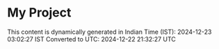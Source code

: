 # My Project

This content is dynamically generated in Indian Time (IST): 2024-12-23 03:02:27 IST
Converted to UTC: 2024-12-22 21:32:27 UTC
